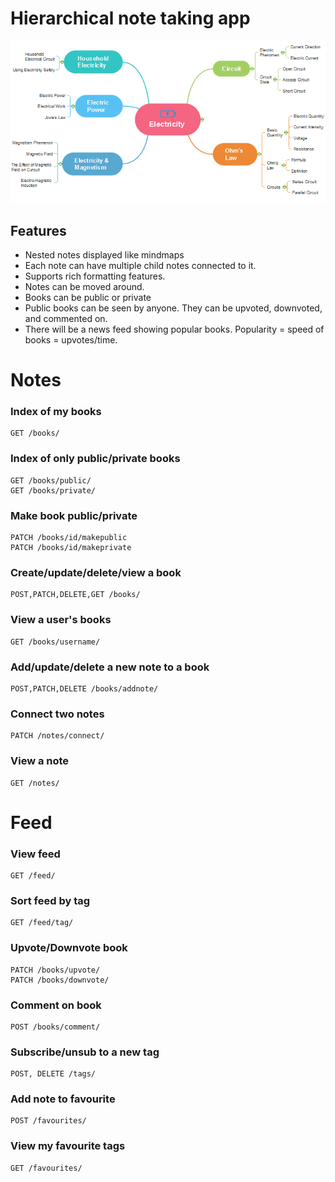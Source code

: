# Hierarchical note taking app

![mind map](./images/mind.png "Mind map")

## Features

* Nested notes displayed like mindmaps
* Each note can have multiple child notes connected to it.
* Supports rich formatting features.
* Notes can be moved around.
* Books can be public or private
* Public books can be seen by anyone. They can be upvoted, downvoted, and commented on.
* There will be a news feed showing popular books. Popularity = speed of books = upvotes/time.

# Notes


### Index of my books

```
GET /books/
```

### Index of only public/private books

```
GET /books/public/
GET /books/private/
```

### Make book public/private

```
PATCH /books/id/makepublic
PATCH /books/id/makeprivate
```
### Create/update/delete/view a book

```
POST,PATCH,DELETE,GET /books/
```


### View a user's books

```
GET /books/username/
```


### Add/update/delete a new note to a book

```
POST,PATCH,DELETE /books/addnote/
```


### Connect two notes

```
PATCH /notes/connect/
```


### View a note

```
GET /notes/
```


# Feed

### View feed

```
GET /feed/
```

### Sort feed by tag

```
GET /feed/tag/
```


### Upvote/Downvote book

```
PATCH /books/upvote/
PATCH /books/downvote/
```


### Comment on book

```
POST /books/comment/
```


### Subscribe/unsub to a new tag

```
POST, DELETE /tags/
```


### Add note to favourite

```
POST /favourites/
```


### View my favourite tags

```
GET /favourites/
```

